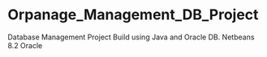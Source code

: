 # Orpanage_Management_DB_Project
Database Management Project Build using Java and Oracle DB.
Netbeans 8.2
Oracle 
